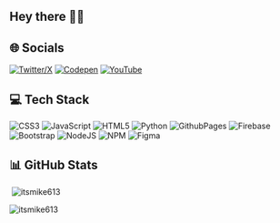 ## Hey there 🤠👋

## 🌐 Socials
[![Twitter/X](https://img.shields.io/badge/Twitter/X-black.svg?logo=x&logoColor=white)](https://x.com/itsmike613) [![Codepen](https://img.shields.io/badge/Codepen-black.svg?logo=codepen&logoColor=white)](https://codepen.io/itsmike613) [![YouTube](https://img.shields.io/badge/YouTube-red.svg?logo=youtube&logoColor=white)](https://www.youtube.com/@itsmike613) 

## 💻 Tech Stack
![CSS3](https://img.shields.io/badge/CSS3-%231572B6.svg?style=flat&logo=css3&logoColor=white) ![JavaScript](https://img.shields.io/badge/JavaScript-%23323330.svg?style=flat&logo=javascript&logoColor=%23F7DF1E) ![HTML5](https://img.shields.io/badge/HTML5-%23E34F26.svg?style=flat&logo=html5&logoColor=white) ![Python](https://img.shields.io/badge/Python-3670A0?style=flat&logo=python&logoColor=ffdd54) ![GithubPages](https://img.shields.io/badge/Github%20Pages-121013?style=flat&logo=github&logoColor=white) ![Firebase](https://img.shields.io/badge/Firebase-%23039BE5.svg?style=flat&logo=firebase) ![Bootstrap](https://img.shields.io/badge/Bootstrap-%238511FA.svg?style=flat&logo=bootstrap&logoColor=white) ![NodeJS](https://img.shields.io/badge/node.js-6DA55F?style=flat&logo=node.js&logoColor=white) ![NPM](https://img.shields.io/badge/NPM-%23CB3837.svg?style=flat&logo=npm&logoColor=white) ![Figma](https://img.shields.io/badge/Figma-%23F24E1E.svg?style=flat&logo=figma&logoColor=white)

## 📊 GitHub Stats
<p>&nbsp;<img src="https://github-readme-stats.vercel.app/api?username=itsmike613&show_icons=true&locale=en" alt="itsmike613" /></p>

<p><img src="https://github-readme-streak-stats.herokuapp.com/?user=itsmike613&" alt="itsmike613" /></p>
